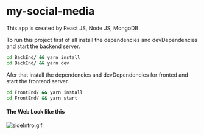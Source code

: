 # my-social-media

This app is created by React JS, Node JS, MongoDB.

To run this project first of all install the dependencies and devDependencies and start the backend server.

```sh
cd BackEnd/ && yarn install
cd BackEnd/ && yarn dev
```

Afer that install the dependencies and devDependencies for fronted and start the frontend server.

```sh
cd FrontEnd/ && yarn install
cd FrontEnd/ && yarn start
```

#### The Web Look like this

![sideIntro.gif](Files-For-README/sideIntro.gif)
